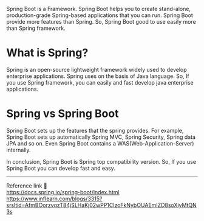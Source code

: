 Spring Boot is a Framework. Spring Boot helps you to create stand-alone, production-grade Spring-based applications that you can run. Spring Boot provide more features than Spring. So, Spring Boot good to use easily more than Spring framework. 
# What is Spring?
Spring is an open-source lightweight framework widely used to develop enterprise applications. Spring uses on the basis of Java language. So, If you use Spring framework, you can easily and fast develop java enterprise applications.
# Spring vs Spring Boot
Spring Boot sets up the features that the spring provides. For example, Spring Boot sets up automatically Spring MVC, Spring Security, Spring data JPA and so on. Even Spring Boot contains a WAS(Web-Application-Server) internally. 

In conclusion, Spring Boot is Spring top compatibility version. So, If you use Spring Boot you can develop fast and easy.

---
Reference link 🙂     
https://docs.spring.io/spring-boot/index.html               
https://www.inflearn.com/blogs/3315?srsltid=AfmBOorzvqzT84jSLHaKj02wPP1ClzoFkNybOUAEmIZD8soXiyMtQN3s